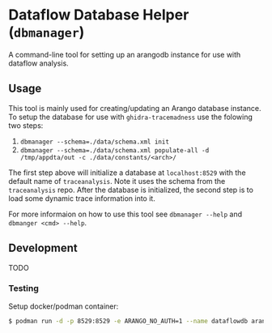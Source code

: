 # Dataflow Database Helper (`dbmanager`)

A command-line tool for setting up an arangodb instance for use with dataflow
analysis.

## Usage

This tool is mainly used for creating/updating an Arango database instance. To
setup the database for use with `ghidra-tracemadness` use the folowing two
steps:

1. `dbmanager --schema=./data/schema.xml init`
1. `dbmanager --schema=./data/schema.xml populate-all -d /tmp/appdta/out -c ./data/constants/<arch>/`

The first step above will initialize a database at `localhost:8529` with the
default name of `traceanalysis`. Note it uses the schema from the
`traceanalysis` repo. After the database is initialized, the second step is to
load some dynamic trace information into it.

For more informaion on how to use this tool see `dbmanager --help` and
`dbmanger <cmd> --help`.

## Development

TODO

### Testing

Setup docker/podman container:

```sh
$ podman run -d -p 8529:8529 -e ARANGO_NO_AUTH=1 --name dataflowdb arangodb:latest
```

